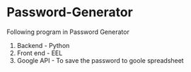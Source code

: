# Password-Generator
Following program in Password Generator 
1. Backend - Python
2. Front end - EEL
3. Google API - To save the password to goole spreadsheet
